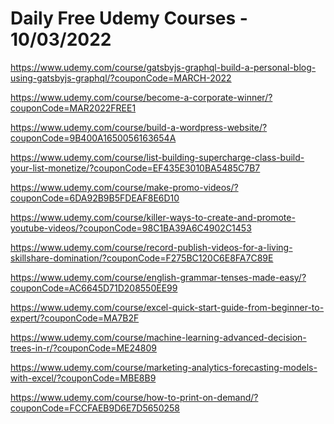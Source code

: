 # Daily Free Udemy Courses - 10/03/2022

https://www.udemy.com/course/gatsbyjs-graphql-build-a-personal-blog-using-gatsbyjs-graphql/?couponCode=MARCH-2022
https://www.udemy.com/course/become-a-corporate-winner/?couponCode=MAR2022FREE1
https://www.udemy.com/course/build-a-wordpress-website/?couponCode=9B400A1650056163654A
https://www.udemy.com/course/list-building-supercharge-class-build-your-list-monetize/?couponCode=EF435E3010BA5485C7B7
https://www.udemy.com/course/make-promo-videos/?couponCode=6DA92B9B5FDEAF8E6D10
https://www.udemy.com/course/killer-ways-to-create-and-promote-youtube-videos/?couponCode=98C1BA39A6C4902C1453
https://www.udemy.com/course/record-publish-videos-for-a-living-skillshare-domination/?couponCode=F275BC120C6E8FA7C89E
https://www.udemy.com/course/english-grammar-tenses-made-easy/?couponCode=AC6645D71D208550EE99
https://www.udemy.com/course/excel-quick-start-guide-from-beginner-to-expert/?couponCode=MA7B2F
https://www.udemy.com/course/machine-learning-advanced-decision-trees-in-r/?couponCode=ME24809
https://www.udemy.com/course/marketing-analytics-forecasting-models-with-excel/?couponCode=MBE8B9
https://www.udemy.com/course/how-to-print-on-demand/?couponCode=FCCFAEB9D6E7D5650258
